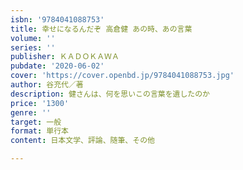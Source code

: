 ```yaml
---
isbn: '9784041088753'
title: 幸せになるんだぞ 高倉健 あの時、あの言葉
volume: ''
series: ''
publisher: ＫＡＤＯＫＡＷＡ
pubdate: '2020-06-02'
cover: 'https://cover.openbd.jp/9784041088753.jpg'
author: 谷充代／著
description: 健さんは、何を思いこの言葉を遺したのか
price: '1300'
genre: ''
target: 一般
format: 単行本
content: 日本文学、評論、随筆、その他

---
```

